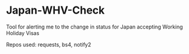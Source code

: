 # Japan-WHV-Check
Tool for alerting me to the change in status for Japan accepting Working Holiday Visas 

Repos used: requests, bs4, notify2
